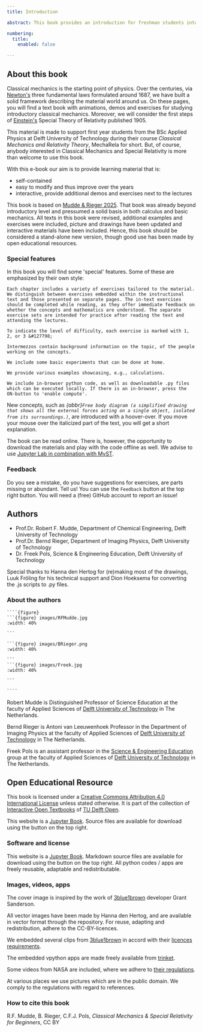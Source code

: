 ```yaml
---
title: Introduction

abstract: This book provides an introduction for freshman students into the world of classical mechanics and special relativity theory. Much of physics is build on the basic ideas from classical mechanics. Hence an early introduction to the topic can be beneficial for new students. However, at the start of studying physics, lots of the required math is not available yet. That means that all kind of concepts that are very useful can not be invoked in the lectures and teaching. That does not have to be a disadvantage. It can also be used to help the students by introducing some math and coupling it directly to the physics, making more clear why mathematics should be studied and what its 'practical use' is. With this book, we aim to introduce new students directly at the start of their studies into the world of physics, more specifically the world of Newton, Galilei and many others who laid the foundation of physics. We aim to help students getting a good understanding of the theory, i.e. the framework of physics. What is 'work' and why do we use it? Why is kinetic energy $\frac{1}{2}mv^2$ and not $\frac{1}{3}mv^2$ or $\frac{1}{2}mv^3$? Both 3's are fundamentally wrong, but what is behind it?

numbering:
  title:
    enabled: false

---
```


## About this book

Classical mechanics is the starting point of physics. Over the centuries, via [Newton's](https://en.wikipedia.org/wiki/Isaac_Newton) three fundamental laws formulated around 1687, we have built a solid framework describing the material world around us. On these pages, you will find a text book with animations, demos and exercises for studying introductory classical mechanics. Moreover, we will consider the first steps of [Einstein's](https://en.wikipedia.org/wiki/Albert_Einstein) Special Theory of Relativity published 1905.

This material is made to support first year students from the BSc Applied Physics at Delft University of Technology during their course *Classical Mechanics and Relativity Theory*, MechaRela for short. But, of course, anybody interested in Classical Mechanics and Special Relativity is more than welcome to use this book.

With this e-book our aim is to provide learning material that is:

* self-contained
* easy to modify and thus improve over the years
* interactive, provide additional demos and exercises next to the lectures

This book is based on [Mudde & Rieger 2025](https://interactivetextbooks.tudelft.nl/dev/mechanica/). <!-- replace link by DOI --> That book was already beyond introductory level and pressumed a solid basis in both calculus and basic mechanics. All texts in this book were revised, additional examples and exercises were included, picture and drawings have been updated and interactive materials have been included. Hence, this book should be considered a stand-alone new version, though good use has been made by open educational resources.


### Special features

In this book you will find some 'special' features. Some of these are emphasized by their own style:

```{exercise} &#127798;
Each chapter includes a variety of exercises tailored to the material. We distinguish between exercises embedded within the instructional text and those presented on separate pages. The in-text exercises should be completed while reading, as they offer immediate feedback on whether the concepts and mathematics are understood. The separate exercise sets are intended for practice after reading the text and attending the lectures.

To indicate the level of difficulty, each exercise is marked with 1, 2, or 3 &#127798;
```

```{intermezzo} Intermezzos
Intermezzos contain background information on the topic, of the people working on the concepts.
```

```{experiment} Experiments
We include some basic experiments that can be done at home.
```

```{example} Examples
We provide various examples showcasing, e.g., calculations.
```

```{tip} Python
We include in-browser python code, as well as downloadable .py files which can be executed locally. If there is an in-browser, press the ON-button to 'enable compute'.
```

New concepts, such as *{abbr}`Free body diagram (a simplified drawing that shows all the external forces acting on a single object, isolated from its surroundings.)`*, are introduced with a hoover-over. If you move your mouse over the italicized part of the text, you will get a short explanation. 

The book can be read online. There is, however, the opportunity to download the materials and play with the code offline as well. We advise to use [Jupyter Lab in combination with MyST](https://mystmd.org/guide/quickstart-jupyter-lab-myst).

### Feedback

Do you see a mistake, do you have suggestions for exercises, are parts missing or abundant. Tell us! You can use the `Feedback` button at the top right button. You will need a (free) GitHub account to report an issue!


## Authors

* Prof.Dr. Robert F. Mudde, Department of Chemical Engineering, Delft University of Technology
* Prof.Dr. Bernd Rieger, Department of Imaging Physics, Delft University of Technology
* Dr. Freek Pols, Science \& Engineering Education, Delft University of Technology

Special thanks to Hanna den Hertog for (re)making most of the drawings, Luuk Fröling for his technical support and Dion Hoeksema for converting the .js scripts to .py files.


### About the authors

`````{aside}
````{figure}
```{figure} images/RFMudde.jpg
:width: 40%

``` 

```{figure} images/BRieger.png
:width: 40%

``` 
```{figure} images/Freek.jpg
:width: 40%

``` 

```` 
`````
Robert Mudde is Distinguished Professor of Science Education at the faculty of Applied Sciences of [Delft University of Technology](http://www.tudelft.nl/) in The Netherlands.

Bernd Rieger is Antoni van Leeuwenhoek Professor in the Department of Imaging Physics at the faculty of Applied Sciences of [Delft University of Technology](http://www.tudelft.nl/) in The Netherlands.

Freek Pols is an assistant professor in the [Science \& Engineering Education](https://www.tudelft.nl/en/faculty-of-applied-sciences/about-faculty/departments/science-engineering-education-seed) group at the faculty of Applied Sciences of [Delft University of Technology](http://www.tudelft.nl/) in The Netherlands.


## Open Educational Resource

This book is licensed under a [Creative Commons Attribution 4.0 International License](http://creativecommons.org/licenses/by/4.0/) unless stated otherwise. It is part of the collection of [Interactive Open Textbooks](https://textbooks.open.tudelft.nl/textbooks/catalog/category/interactive) of [TU Delft Open](https://textbooks.open.tudelft.nl/textbooks/index).

This website is a [Jupyter Book](https://jupyterbook.org/intro.html). Source files are available for download using the button on the top right.

<!-- The bar on the right of this page opens [Hypothesis](https://web.hypothes.is/), a service that allows you to add comments to pieces of text in this book. -->

<!-- ![](https://i.creativecommons.org/l/by/4.0/88x31.png) -->


### Software and license
This website is a [Jupyter Book](https://jupyterbook.org/intro.html). Markdown source files are available for download using the button on the top right. All python codes / apps are freely reusable, adaptable and redistributable.


### Images, videos, apps 

The cover image is inspired by the work of [3blue1brown](https://www.3blue1brown.com/) developer Grant Sanderson. 

All vector images have been made by Hanna den Hertog, and are available in vector format through the repository. For reuse, adapting and redistribution, adhere to the CC-BY-licences.

We embedded several clips from [3blue1brown](https://www.3blue1brown.com/) in accord with their [licences requirements](https://www.3blue1brown.com/contact#licensing-inquiry).

The embedded vpython apps are made freely available from [trinket](https://trinket.io/).

Some videos from NASA are included, where we adhere to [their regulations](https://www.nasa.gov/nasa-brand-center/images-and-media/).

At various places we use pictures which are in the public domain. We comply to the regulations with regard to references.

### How to cite this book

R.F. Mudde, B. Rieger, C.F.J. Pols, *Classical Mechanics \& Special Relativity for Beginners*, CC BY<!--TU Delft Open, 2025, [LINK DOI]-->
